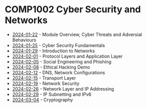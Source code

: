 # COMP1002 Cyber Security and Networks

- [2024-01-22](/learning-uni/COMP1002/notes/2024-01-22.md) - Module Overview, Cyber Threats and Adversial Behaviours
- [2024-01-25](/learning-uni/COMP1002/notes/2024-01-25.md) - Cyber Security Fundamentals
- [2024-01-29](/learning-uni/COMP1002/notes/2024-01-29.md) - Introduction to Networks
- [2024-02-01](/learning-uni/COMP1002/notes/2024-02-01.md) - Protocol Layers and Application Layer
- [2024-02-05](/learning-uni/COMP1002/notes/2024-02-05.md) - Social Engineering and Phishing
- [2024-02-08](/learning-uni/COMP1002/notes/2024-02-08.md) - Ethical Hacking Demo
- [2024-02-12](/learning-uni/COMP1002/notes/2024-02-12.md) - DNS, Network Configurations 
- [2024-02-15](/learning-uni/COMP1002/notes/2024-02-15.md) - Transport Layer
- [2024-02-19](/learning-uni/COMP1002/notes/2024-02-19.md) - Network Security
- [2024-02-26](/learning-uni/COMP1002/notes/2024-02-26.md) - Network Layer and IP Addressing
- [2024-02-29](/learning-uni/COMP1002/notes/2024-02-29.md) - IP Subnetting and IPv6
- [2024-03-04](/learning-uni/COMP1002/notes/2024-03-04.md) - Cryptography